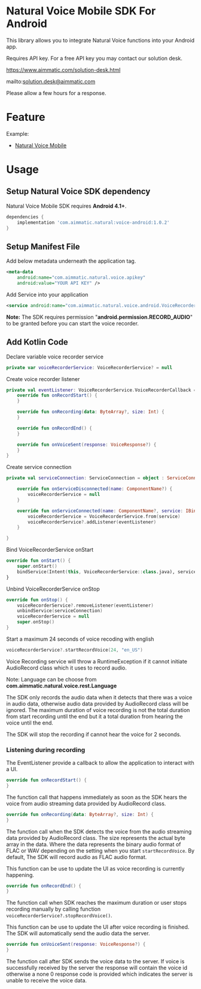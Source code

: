 # Natural Voice Mobile SDK For Android #

This library allows you to integrate Natural Voice functions into your Android app.

Requires API key. For a free API key you may contact our solution desk.

https://www.aimmatic.com/solution-desk.html

mailto:solution.desk@aimmatic.com

Please allow a few hours for a response.

# Feature #

Example:
- [Natural Voice Mobile](http://www.aimmatic.com/natural-voice.html)

# Usage #

## Setup Natural Voice SDK dependency ##

Natural Voice Mobile SDK requires **Android 4.1+**.

```gradle
dependencies {
    implementation 'com.aimmatic.natural:voice-android:1.0.2'
}
```

## Setup Manifest File ##

Add below metadata underneath the application tag.

```xml
<meta-data
    android:name="com.aimmatic.natural.voice.apikey"
    android:value="YOUR API KEY" />
```

Add Service into your application

```xml
<service android:name="com.aimmatic.natural.voice.android.VoiceRecorderService" />
```

**Note:** The SDK requires permission "**android.permission.RECORD_AUDIO**" to be granted before
you can start the voice recorder.

## Add Kotlin Code ##

Declare variable voice recorder service

```kotlin
private var voiceRecorderService: VoiceRecorderService? = null
```

Create voice recorder listener

```kotlin
private val eventListener: VoiceRecorderService.VoiceRecorderCallback = object : VoiceRecorderService.VoiceRecorderCallback() {
    override fun onRecordStart() {
    }

    override fun onRecording(data: ByteArray?, size: Int) {
    }

    override fun onRecordEnd() {
    }

    override fun onVoiceSent(response: VoiceResponse?) {
    }
}
```

Create service connection

```kotlin
private val serviceConnection: ServiceConnection = object : ServiceConnection {

    override fun onServiceDisconnected(name: ComponentName?) {
        voiceRecorderService = null
    }

    override fun onServiceConnected(name: ComponentName?, service: IBinder?) {
        voiceRecorderService = VoiceRecorderService.from(service)
        voiceRecorderService?.addListener(eventListener)
    }

}
```

Bind VoiceRecorderService onStart

```kotlin
override fun onStart() {
    super.onStart()
    bindService(Intent(this, VoiceRecorderService::class.java), serviceConnection, Context.BIND_AUTO_CREATE)
}
```

Unbind VoiceRecorderService onStop

```kotlin
override fun onStop() {
    voiceRecorderService?.removeListener(eventListener)
    unbindService(serviceConnection)
    voiceRecorderService = null
    super.onStop()
}
```

Start a maximum 24 seconds of voice recoding with english

```kotlin
voiceRecorderService?.startRecordVoice(24, "en_US")
```

Voice Recording service will throw a RuntimeException if it cannot initiate
AudioRecord class which it uses to record audio.

Note: Language can be choose from **com.aimmatic.natural.voice.rest.Language**

The SDK only records the audio data when it detects that there was a voice in
 audio data, otherwise audio data provided by AudioRecord class will
be ignored. The maximum duration of voice recording is not the total duration from
 start recording until the end but it a total duration from hearing the voice until the end.

The SDK will stop the recording if cannot hear the voice for 2 seconds.

### Listening during recording ###

The EventListener provide a callback to allow the application to interact
with a UI.

```kotlin
override fun onRecordStart() {
}
```

The function call that happens immediately as soon as the SDK hears the voice from audio streaming
data provided by AudioRecord class.

```kotlin
override fun onRecording(data: ByteArray?, size: Int) {
}
```

The function call when the SDK detects the voice from the audio streaming data
provided by AudioRecord class. The size represents the actual byte array in the data.
Where the data represents the binary audio format of FLAC or WAV depending on
the setting when you start `startRecordVoice`. By default, The SDK will record audio
as FLAC audio format.

This function can be use to update the UI as voice recording is currently happening.

```kotlin
override fun onRecordEnd() {
}
```

The function call when SDK reaches the maximum duration or user stops recording manually
by calling function `voiceRecorderService?.stopRecordVoice()`.

This function can be use to update the UI after voice recording is finished. The SDK will automatically
send the audio data the server.

```kotlin
override fun onVoiceSent(response: VoiceResponse?) {
}
```

The function call after SDK sends the voice data to the server. If voice is successfully received by
the server the response will contain the voice id otherwise a none 0 response code is provided which
indicates the server is unable to receive the voice data.